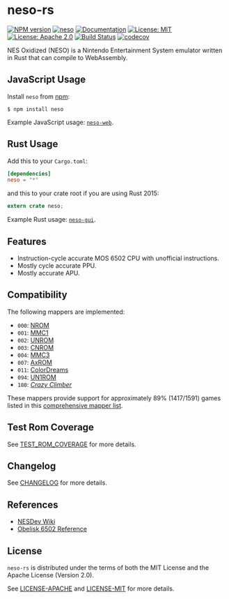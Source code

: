 # neso-rs

[![NPM version](https://img.shields.io/npm/v/neso.svg?style=flat)](https://www.npmjs.com/package/neso)
[![neso](http://meritbadge.herokuapp.com/neso)](https://crates.io/crates/neso)
[![Documentation](https://docs.rs/neso/badge.svg)](https://docs.rs/neso)
[![License: MIT](https://img.shields.io/badge/License-MIT-yellow.svg)](https://opensource.org/licenses/MIT)
[![License: Apache 2.0](https://img.shields.io/badge/License-Apache%202.0-blue.svg)](https://opensource.org/licenses/Apache-2.0)
[![Build Status](https://travis-ci.org/jeffrey-xiao/neso-rs.svg?branch=master)](https://travis-ci.org/jeffrey-xiao/neso-rs)
[![codecov](https://codecov.io/gh/jeffrey-xiao/neso-rs/branch/master/graph/badge.svg)](https://codecov.io/gh/jeffrey-xiao/neso-rs)

NES Oxidized (NESO) is a Nintendo Entertainment System emulator written in Rust that can compile to
WebAssembly.

## JavaScript Usage

Install `neso` from [npm](https://www.npmjs.com/):
```
$ npm install neso
```

Example JavaScript usage: [`neso-web`](https://gitlab.com/jeffrey-xiao/neso-web).

## Rust Usage

Add this to your `Cargo.toml`:
```toml
[dependencies]
neso = "*"
```
and this to your crate root if you are using Rust 2015:
```rust
extern crate neso;
```

Example Rust usage: [`neso-gui`](https://gitlab.com/jeffrey-xiao/neso-gui).

## Features

 - Instruction-cycle accurate MOS 6502 CPU with unofficial instructions.
 - Mostly cycle accurate PPU.
 - Mostly accurate APU.

## Compatibility

The following mappers are implemented:
 - `000`: [NROM](http://bootgod.dyndns.org:7777/search.php?ines=0)
 - `001`: [MMC1](http://bootgod.dyndns.org:7777/search.php?ines=1)
 - `002`: [UNROM](http://bootgod.dyndns.org:7777/search.php?ines=2)
 - `003`: [CNROM](http://bootgod.dyndns.org:7777/search.php?ines=3)
 - `004`: [MMC3](http://bootgod.dyndns.org:7777/search.php?ines=4)
 - `007`: [AxROM](http://bootgod.dyndns.org:7777/search.php?ines=7)
 - `011`: [ColorDreams](http://bootgod.dyndns.org:7777/search.php?ines=11)
 - `094`: [UN1ROM](http://bootgod.dyndns.org:7777/search.php?ines=94)
 - `180`: [_Crazy Climber_](http://bootgod.dyndns.org:7777/search.php?ines=180)

These mappers provide support for approximately 89% (1417/1591) games listed in this
[comprehensive mapper list](http://tuxnes.sourceforge.net/nesmapper.txt).

## Test Rom Coverage

See [TEST_ROM_COVERAGE](TEST_ROM_COVERAGE.md) for more details.

## Changelog

See [CHANGELOG](CHANGELOG.md) for more details.

## References

 - [NESDev Wiki](https://wiki.nesdev.com)
 - [Obelisk 6502 Reference](http://www.obelisk.me.uk/6502/reference.html)

## License

`neso-rs` is distributed under the terms of both the MIT License and the Apache License (Version
2.0).

See [LICENSE-APACHE](LICENSE-APACHE) and [LICENSE-MIT](LICENSE-MIT) for more details.
